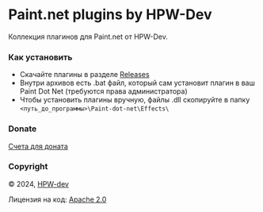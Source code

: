 # Paint.net plugins by HPW-Dev

Коллекция плагинов для Paint.net от HPW-Dev.

### Как установить
- Скачайте плагины в разделе [Releases](https://github.com/HPW-dev/PDN-Plugins-by-HPW-Dev/releases)
- Внутри архивов есть .bat файл, который сам установит плагин в ваш Paint Dot Net (требуются права администратора)
- Чтобы установить плагины вручную, файлы .dll скопируйте в папку ```<путь_до_программы>\Paint-dot-net\Effects\```

### Donate
[Счета для доната](donate.md)

### Copyright
© 2024, [HPW-dev](mailto:hpwdev0@gmail.com)

Лицензия на код: [Apache 2.0](LICENSE.txt)
